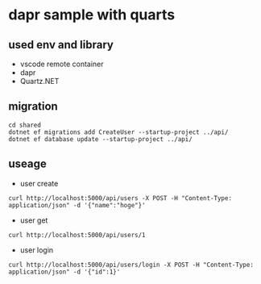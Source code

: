 # dapr sample with quarts

## used env and library

* vscode remote container
* dapr
* Quartz.NET

## migration

```
cd shared
dotnet ef migrations add CreateUser --startup-project ../api/
dotnet ef database update --startup-project ../api/
```

## useage

* user create

```
curl http://localhost:5000/api/users -X POST -H "Content-Type: application/json" -d '{"name":"hoge"}'
```

* user get

```
curl http://localhost:5000/api/users/1
```

* user login

```
curl http://localhost:5000/api/users/login -X POST -H "Content-Type: application/json" -d '{"id":1}'
```
